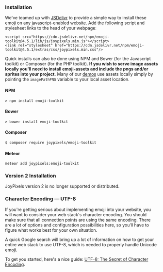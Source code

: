 ### Installation

We've teamed up with [JSDelivr](https://www.npmjs.com/settings/joypixels/packages) to provide a simple way to install these emoji on any javascript-enabled website. Add the following script and stylesheet links to the head of your webpage:

```
<script src="https://cdn.jsdelivr.net/npm/emoji-toolkit@4.5.1/lib/js/joypixels.min.js"></script>
<link rel="stylesheet" href="https://cdn.jsdelivr.net/npm/emoji-toolkit@4.5.1/extras/css/joypixels.min.css"/>
```

Quick installs can also be done using NPM and Bower (for the Javascript toolkit) or Composer (for the PHP toolkit). **If you wish to serve image assets locally you'll need to install [emoji-assets](https://www.github.com/joypixels/emoji-assets) and include the pngs and/or sprites into your project.** Many of our [demos](https://demos.joypixels.com/latest/) use assets locally simply by pointing the `imagePathPNG` variable to your local asset location.

#### NPM
```
> npm install emoji-toolkit
```

#### Bower
```
> bower install emoji-toolkit
```


#### Composer
```
$ composer require joypixels/emoji-toolkit
```

#### Meteor
```
meteor add joypixels:emoji-toolkit
```

### Version 2 Installation
JoyPixels version 2 is no longer supported or distributed.


### Character Encoding &mdash; UTF-8

If you're getting serious about implementing emoji into your website, you will want to consider your web stack's character encoding. You should make sure that all connection points are using the same encoding. There are a lot of options and configuration possibilities here, so you'll have to figure what works best for your own situation. 

A quick Google search will bring up a lot of information on how to get your entire web stack to use UTF-8, which is needed to properly handle Unicode emoji.

To get you started, here's a nice guide: [UTF-8: The Secret of Character Encoding](http://htmlpurifier.org/docs/enduser-utf8.html).
